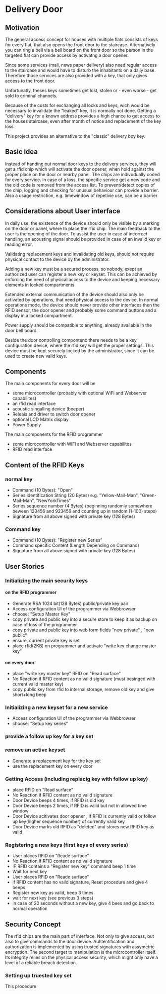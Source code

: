 # Delivery Door

## Motivation

The general access concept for houses with multiple flats consists of keys for every flat, 
that also opens the front door to the staircase. Alternatively you can  ring a bell via a bell board on the front door so the person in 
the targeted flat can provide access by activatng a door opener.

Since some services (mail, news paper delivery) also need regular access to the staircase and would have to 
disturb the inhabitants on a daily base. Therefore those services are also provided with a key, that only gives access to the front door.

Unfortunatly, theses keys sometimes get lost, stolen or - even worse - get sold to criminal channels.

Because of the costs for exchanging all locks and keys, wich would be necessary to invalidate the "leaked" key, it is normally not done. 
Getting a "delivery" key for a known address  provides a high chance to get access to the houses staircase, even after month of notice and replacement of the key loss.

This project provides an alternative to the "classic" delivery boy key.

## Basic idea

Instead of handing out normal door keys to the delivery services, they will get a rfid chip which will activate the door opener, when hold against the proper place on the door or nearby panel.
The chips are indivudually coded for every service. In case of a loss, the specific service get a new code  and the old code is removed from the access list.
To prevent/detect copies of the chip, logging and checking for unusual behaviour can provide a barrier. Also a usage restriction, e.g. timewindow of repetivie use, can be a barrier 

## Considerations about User interface 

In daily use, the existence of the device should only be visible by a marking on the door or panel, where to place the rfid chip. The main feedback to the user is the opening of the door. To assist the user in case of incorrect handling, an acousting signal should be provided in case of an invalid key or reading error.

Validating replacement keys and invalidating old keys, should not require physical contact to the device by the administrator.

Adding a new key must be a secured process, so nobody, exept an authorized user can register a new key or keyset. This can be achieved by enforcing the need of physical access to the device and keeping necessary elements in locked compartments.

Extended external communication of the device should also only be activated by operations, that need physical access to the device. In normal operations mode, the device should never provide other interfaces then the RFID sensor, the door opener and probably some command buttons and a display in a locked compartment.

Power supply should be compatible to anything, already available in the door bell board.

Beside the door controlling compontend there needs to be a key configuration device, where the rfid key will get the proper settings. This device must be kept securely locked by the administrator, since it can be used to create new valid keys.

## Components

The main components for every door will be
* some microcontroller (probably with optional WiFi and Webserver capabilites)
* an rfid read interface
* acoustic singalling device (beeper)
* Releais and driver to switch door opener
* optional LCD Matrix display
* Power Supply

The main components for the RFID programmer
* some microcontroller with WiFi and Webserver capabilites
* RFID read interface

## Content of the RFID Keys
### normal key
* Command (10 Bytes): "Open"
* Series identification String (20 Bytes) e.g. "Yellow-Mail-Man", "Green-Mail-Man", "NewYorkTimes"
* Series sequence number (4 Bytes) (beginning randomly somewhere beween 123456 and 923456 and counting up in random (1-100) steps) 
* Signature from all above signed with private key (128 Bytes) 

### Command key
* Command (10 Bytes): "Register new Series"
* Command specific Content (Length Depending on Command)
* Signature from all above signed with private key (128 Bytes) 

## User Stories

### Initializing the main security keys

#### on the RFID programmer
* Generate RSA 1024 bit(128 Bytes) public/private key pair
* Access configuration UI of the programmer via Webbrowser
* choose: "Setup Master Key"
* copy private and public key into a secure store to keep it as backup on case of loss of the programmer
* copy private and public key into web form fields "new private" , "new public" 
* ensure, current private key is set
* place rfid(2KB) on programmer and activate "write key change master key"

#### on every door
* place "write key master key" RFID on "Read surface"
* No Reaction if RFID content as no vaild signature (must besinged with current valid master key)
* copy public key from rfid to internal storage, remove old key and give short+long beep

### Initializing a new keyset for a new service
* Access configuration UI of the programmer via Webbrowser
* choose: "Setup key series"

### provide a follow up key for a key set


### remove an active keyset
* Generate a replacement key for the key set
* use the replacement key on every door 



### Getting Access (including replacig key with follow up key)
* place RFID on "Read surface"
* No Reaction if RFID content as no vaild signature
* Door Device beeps 4 times, if RFID is old key
* Door Device beeps 2 times, if RFID is valid but not in allowed time window
* Door Device acitivates door opener , if RFID is currently valid or follow up key(higher sequence number) of currently valid key
* Door Device marks old RFID as "deleted" and stores new RFID key as valid

### Registering a new keys (first keys of every series)
* User places RFID on "Reade surface"
* No Reaction if RFID content as no vaild signature
* IF RFID contains a "Register new key" command beep 1 time
* Wait for next key
* User places RFID on "Reade surface"
* if RFID content has no vaild signature, Reset procedure and give 4 beeps 
* Register new key as valid, beep 3 times
* wait for next key (see previous 3 steps)
* in case of 20 seconds without a new key, give 4 bees and go back to normal operation


## Security Concept

The rfid chips are the main part of interface. Not only to give access, but also to give commands to the door device. Auhtentification  and authorization is implemented by using trusted signatures with assymetric encryption. The second target to manipulation is the microcontroller itself. Its integrity relies on the physical access security, which might only have a level of a reliable breach detection.

### Setting up truested key set
This procedure 

